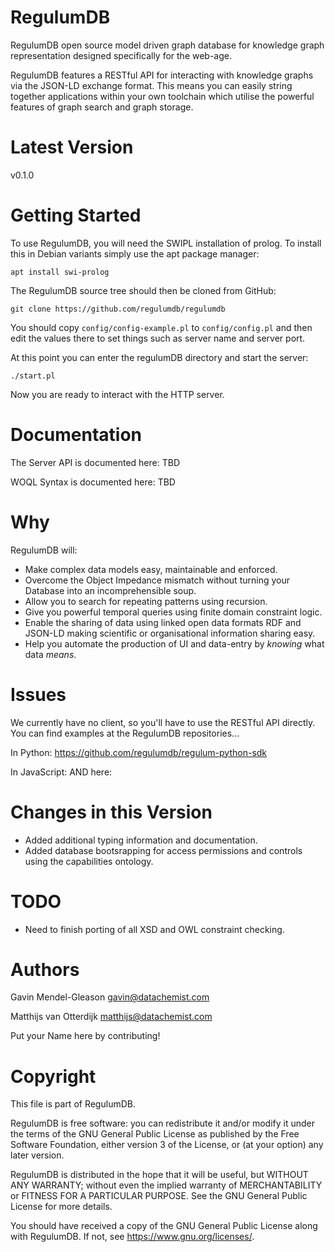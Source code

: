 # RegulumDB

RegulumDB open source model driven graph database for knowledge graph representation designed 
specifically for the web-age. 

RegulumDB features a RESTful API for interacting with knowledge graphs via the JSON-LD exchange 
format. This means you can easily string together applications within your own toolchain which 
utilise the powerful features of graph search and graph storage. 

# Latest Version 

v0.1.0

# Getting Started

To use RegulumDB, you will need the SWIPL installation of prolog. To install this in Debian variants
simply use the apt package manager: 

```
apt install swi-prolog
```

The RegulumDB source tree should then be cloned from GitHub: 

```
git clone https://github.com/regulumdb/regulumdb
```

You should copy `config/config-example.pl` to `config/config.pl` and then 
edit the values there to set things such as server name and server 
port. 

At this point you can enter the regulumDB directory and start the server: 

```
./start.pl
```

Now you are ready to interact with the HTTP server. 

# Documentation 

The Server API is documented here: TBD

WOQL Syntax is documented here: TBD

# Why 

RegulumDB will: 

* Make complex data models easy, maintainable and enforced. 
* Overcome the Object Impedance mismatch without turning your Database into an incomprehensible soup. 
* Allow you to search for repeating patterns using recursion. 
* Give you powerful temporal queries using finite domain constraint logic. 
* Enable the sharing of data using linked open data formats RDF and JSON-LD making scientific or organisational information sharing easy.
* Help you automate the production of UI and data-entry by *knowing* what data *means*.

# Issues 

We currently have no client, so you'll have to use the RESTful API directly. You can find 
examples at the RegulumDB repositories...

In Python: https://github.com/regulumdb/regulum-python-sdk

In JavaScript: 
AND here: 

# Changes in this Version 

* Added additional typing information and documentation. 
* Added database bootsrapping for access permissions and controls using the capabilities ontology.

# TODO

* Need to finish porting of all XSD and OWL constraint checking. 

# Authors

Gavin Mendel-Gleason <gavin@datachemist.com>

Matthijs van Otterdijk <matthijs@datachemist.com>

Put your Name here by contributing!

# Copyright

This file is part of RegulumDB.

RegulumDB is free software: you can redistribute it and/or modify
it under the terms of the GNU General Public License as published by
the Free Software Foundation, either version 3 of the License, or
(at your option) any later version.

RegulumDB is distributed in the hope that it will be useful,
but WITHOUT ANY WARRANTY; without even the implied warranty of
MERCHANTABILITY or FITNESS FOR A PARTICULAR PURPOSE.  See the
GNU General Public License for more details.

You should have received a copy of the GNU General Public License
along with RegulumDB.  If not, see <https://www.gnu.org/licenses/>.
